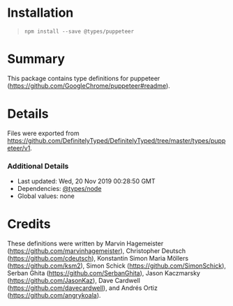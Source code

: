 # Installation
> `npm install --save @types/puppeteer`

# Summary
This package contains type definitions for puppeteer (https://github.com/GoogleChrome/puppeteer#readme).

# Details
Files were exported from https://github.com/DefinitelyTyped/DefinitelyTyped/tree/master/types/puppeteer/v1.

### Additional Details
 * Last updated: Wed, 20 Nov 2019 00:28:50 GMT
 * Dependencies: [@types/node](https://npmjs.com/package/@types/node)
 * Global values: none

# Credits
These definitions were written by Marvin Hagemeister (https://github.com/marvinhagemeister), Christopher Deutsch (https://github.com/cdeutsch), Konstantin Simon Maria Möllers (https://github.com/ksm2), Simon Schick (https://github.com/SimonSchick), Serban Ghita (https://github.com/SerbanGhita), Jason Kaczmarsky (https://github.com/JasonKaz), Dave Cardwell (https://github.com/davecardwell), and Andrés Ortiz (https://github.com/angrykoala).

